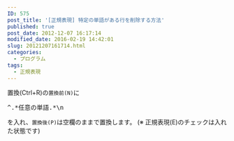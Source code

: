 ```yaml
---
ID: 575
post_title: '[正規表現] 特定の単語がある行を削除する方法'
published: true
post_date: 2012-12-07 16:17:14
modified_date: 2016-02-19 14:42:01
slug: 20121207161714.html
categories:
  - プログラム
tags:
  - 正規表現
---
```

<!--more-->

置換(Ctrl+R)の<code>置換前(N)</code>に
<pre>^.*任意の単語.*\n</pre>
を入れ、<code>置換後(P)</code>は空欄のままで置換します。
<span class="text-muted">(※ 正規表現(E)のチェックは入れた状態です)</span>